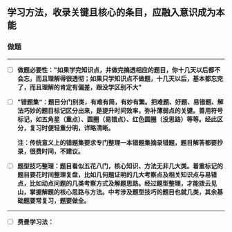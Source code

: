 ## 学习方法，收录关键且核心的条目，应融入意识成为本能



### 做题

------

- [ ] **做题必要性："如果学完知识点，并做完搞透相应的题目，你十几天以后都不会忘，而且理解得很透彻；如果只学知识点不做题，十几天以后，基本都忘完了，而且理解的肯定有偏差，跟没学区别不大"**

- [ ] **”错题集“：题目分门别类，有难有简，有妙有繁。把难题、好题、易错题、解法巧妙的题目标记区分出来，是提升时间效率，弥补薄弱点的关键。善用符号标记，如五角星（重点）、圆圈（易错点）、红色圆圈（没思路）等等。经此区分，复习时便轻重分明，详略清晰。**

  **注：传统意义上的错题集要求专门整理一本错题集摘录错题，题目解答都要抄录，很费时间，不建议。**

- [ ] **题型技巧整理：题目看似五花八门，核心知识、方法无非几大类。着重标记的题目要花时间整理复盘，比如几何题证明的几大考察点及相关知识点与易错点，比如动点问题的几类考察方式及解题思路。经过题型整理，才能拨云见山，掌握解题的核心思路与方法。中考涉及题型技巧的题目也就几类，其余基础题要常复习，题要做全。**

------



- [ ] **费曼学习法：**